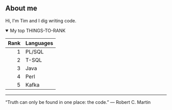 <!--
<picture>
 <source media="(prefers-color-scheme: dark)" srcset="YOUR-DARKMODE-IMAGE">
 <source media="(prefers-color-scheme: light)" srcset="YOUR-LIGHTMODE-IMAGE">
 <img alt="YOUR-ALT-TEXT" src="YOUR-DEFAULT-IMAGE">
</picture>
-->
## About me

Hi, I'm Tim and I dig writing code.

<details open>
<summary>My top THINGS-TO-RANK</summary>

| Rank | Languages     |
|-----:|---------------|
|     1| PL/SQL        |
|     2| T-SQL         |
|     3| Java          |
|     4| Perl          |
|     5| Kafka         |

 </details>

---
“Truth can only be found in one place: the code.”
― Robert C. Martin
